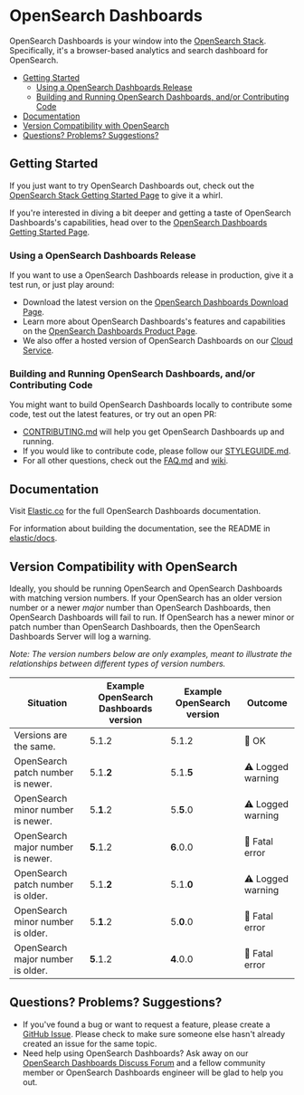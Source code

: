 # OpenSearch Dashboards

OpenSearch Dashboards is your window into the [OpenSearch Stack](https://www.elastic.co/products). Specifically, it's a browser-based analytics and search dashboard for OpenSearch.

- [Getting Started](#getting-started)
  - [Using a OpenSearch Dashboards Release](#using-a-opensearch-dashboards-release)
  - [Building and Running OpenSearch Dashboards, and/or Contributing Code](#building-and-running-kibana-andor-contributing-code)
- [Documentation](#documentation)
- [Version Compatibility with OpenSearch](#version-compatibility-with-elasticsearch)
- [Questions? Problems? Suggestions?](#questions-problems-suggestions)

## Getting Started

If you just want to try OpenSearch Dashboards out, check out the [OpenSearch Stack Getting Started Page](https://www.elastic.co/start) to give it a whirl.

If you're interested in diving a bit deeper and getting a taste of OpenSearch Dashboards's capabilities, head over to the [OpenSearch Dashboards Getting Started Page](https://www.elastic.co/guide/en/kibana/current/getting-started.html).

### Using a OpenSearch Dashboards Release

If you want to use a OpenSearch Dashboards release in production, give it a test run, or just play around:

- Download the latest version on the [OpenSearch Dashboards Download Page](https://www.elastic.co/downloads/kibana).
- Learn more about OpenSearch Dashboards's features and capabilities on the
[OpenSearch Dashboards Product Page](https://www.elastic.co/products/kibana).
- We also offer a hosted version of OpenSearch Dashboards on our
[Cloud Service](https://www.elastic.co/cloud/as-a-service).

### Building and Running OpenSearch Dashboards, and/or Contributing Code

You might want to build OpenSearch Dashboards locally to contribute some code, test out the latest features, or try
out an open PR:

- [CONTRIBUTING.md](CONTRIBUTING.md) will help you get OpenSearch Dashboards up and running.
- If you would like to contribute code, please follow our [STYLEGUIDE.md](STYLEGUIDE.md).
- For all other questions, check out the [FAQ.md](FAQ.md) and
[wiki](https://github.com/elastic/kibana/wiki).

## Documentation

Visit [Elastic.co](http://www.elastic.co/guide/en/kibana/current/index.html) for the full OpenSearch Dashboards documentation.

For information about building the documentation, see the README in [elastic/docs](https://github.com/elastic/docs).

## Version Compatibility with OpenSearch

Ideally, you should be running OpenSearch and OpenSearch Dashboards with matching version numbers. If your OpenSearch has an older version number or a newer _major_ number than OpenSearch Dashboards, then OpenSearch Dashboards will fail to run. If OpenSearch has a newer minor or patch number than OpenSearch Dashboards, then the OpenSearch Dashboards Server will log a warning.

_Note: The version numbers below are only examples, meant to illustrate the relationships between different types of version numbers._

| Situation                 | Example OpenSearch Dashboards version     | Example OpenSearch version | Outcome |
| ------------------------- | -------------------------- |------------------- | ------- |
| Versions are the same.    | 5.1.2                      | 5.1.2              | 💚 OK      |
| OpenSearch patch number is newer. | 5.1.__2__                  | 5.1.__5__          | ⚠️ Logged warning      |
| OpenSearch minor number is newer. | 5.__1__.2                  | 5.__5__.0          | ⚠️ Logged warning      |
| OpenSearch major number is newer. | __5__.1.2                  | __6__.0.0          | 🚫 Fatal error      |
| OpenSearch patch number is older. | 5.1.__2__                  | 5.1.__0__          | ⚠️ Logged warning      |
| OpenSearch minor number is older. | 5.__1__.2                  | 5.__0__.0          | 🚫 Fatal error      |
| OpenSearch major number is older. | __5__.1.2                  | __4__.0.0          | 🚫 Fatal error      |

## Questions? Problems? Suggestions?

- If you've found a bug or want to request a feature, please create a [GitHub Issue](https://github.com/elastic/kibana/issues/new/choose).
  Please check to make sure someone else hasn't already created an issue for the same topic.
- Need help using OpenSearch Dashboards? Ask away on our [OpenSearch Dashboards Discuss Forum](https://discuss.elastic.co/c/kibana) and a fellow community member or
OpenSearch Dashboards engineer will be glad to help you out.
